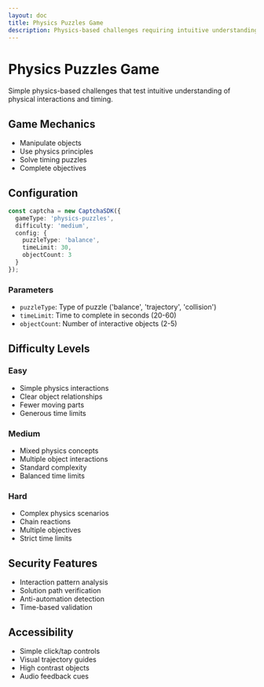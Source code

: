 ```yaml
---
layout: doc
title: Physics Puzzles Game
description: Physics-based challenges requiring intuitive understanding of object interactions
---
```


# Physics Puzzles Game

Simple physics-based challenges that test intuitive understanding of physical interactions and timing.

## Game Mechanics
- Manipulate objects
- Use physics principles
- Solve timing puzzles
- Complete objectives

## Configuration

```typescript
const captcha = new CaptchaSDK({
  gameType: 'physics-puzzles',
  difficulty: 'medium',
  config: {
    puzzleType: 'balance',
    timeLimit: 30,
    objectCount: 3
  }
});
```

### Parameters
- `puzzleType`: Type of puzzle ('balance', 'trajectory', 'collision')
- `timeLimit`: Time to complete in seconds (20-60)
- `objectCount`: Number of interactive objects (2-5)

## Difficulty Levels

### Easy
- Simple physics interactions
- Clear object relationships
- Fewer moving parts
- Generous time limits

### Medium
- Mixed physics concepts
- Multiple object interactions
- Standard complexity
- Balanced time limits

### Hard
- Complex physics scenarios
- Chain reactions
- Multiple objectives
- Strict time limits

## Security Features
- Interaction pattern analysis
- Solution path verification
- Anti-automation detection
- Time-based validation

## Accessibility
- Simple click/tap controls
- Visual trajectory guides
- High contrast objects
- Audio feedback cues

